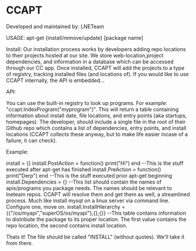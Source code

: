 CCAPT
=====

Developed and maintained by: LNETeam

USAGE: apt-get {install/remove/update} [package name]

Install: Our installation process works by developers adding repo locations to their projects hosted at our site. We store web-location,project dependencies, and information in a database which can be accessed through our CC app. Once installed, CCAPT will add the projects to a type of registry, tracking installed files (and locations of). If you would like to use CCAPT internally, the API is embedded...

API:

You can use the built-in registry to look up programs. For example: "ccapt.IndexProgram("myprogram")". This will return a table containing information about install date, file locations, and entry points (aka startups, homepages). The developer, should include a single file in the root of their Github repo which contains a list of dependencies, entry points, and install locations (CCAPT collects these anyway, but to make life easier incase of a failure, it can check).

Example:

install = {}
install.PostAction = function() print("Hi") end --This is the stuff executed after apt-get has finished
install.PreAction = function() print("Derp") end --This is the stuff executed prior apt-get beginning
install.Dependencies = {} --This list should contain the names of apis/programs you package needs. The names should be relevant to lneteam repos. CCAPT will resolve them and get them as well, a streamlined process. Much like install mysql on a linux server via command line. Configure one, move on.
install.InstallHierarchy = {{"/os/myapi","superOS/os/myapi"},{},{}} --This table contains information to distribute the package to its proper location. The first value contains the repo location, the second contains install location.

Thats it! The file should be called "INSTALL" (without quotes). We'll take it from there.


